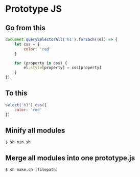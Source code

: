 # Prototype JS

## Go from this
```javascript
document.querySelectorAll('h1').forEach((el) => {
    let css = {
        color: 'red'
    }

    for (property in css) {
        el.style[property] = css[property]
    }
})
```
## To this
```javascript
select('h1').css({
    color: 'red'
})
```

## Minify all modules
```shellscript
$ sh min.sh
```

## Merge all modules into one prototype.js
```shellscript
$ sh make.sh [filepath]
```
